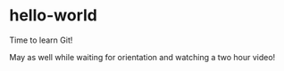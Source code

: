# hello-world
Time to learn Git!

May as well while waiting for orientation and watching a two hour video!
